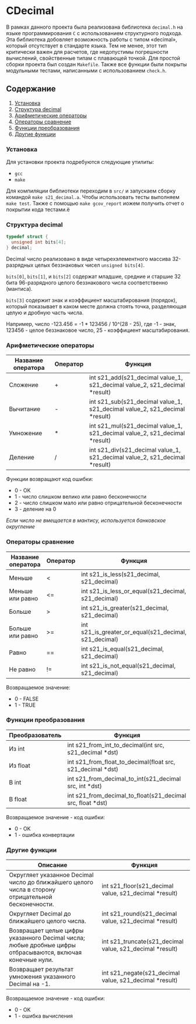 # CDecimal

В рамках данного проекта была реализована библиотека `decimal.h` на языке программирования `C` с использованием структурного подхода. Эта библиотека добовляет возможность работы с типом «decimal», который отсутствует в стандарте языка. Тем не менее, этот тип критически важен для расчетов, где недопустимы погрешности вычислений, свойственные типам с плавающей точкой. Для простой сборки проекта был создан `Makefile`. Также все функции были покрыты модульными тестами, написанными с использованием `check.h`.

## Содержание

1. [Установка](#установка)
2. [Структура decimal](#структура-decimal)
3. [Арифметические операторы](#арифметические-операторы)
4. [Операторы сравнение](#операторы-сравнение)
5. [Функции преобразования](#функции-преобразования)
6. [Другие функции](#другие-функции)

### Установка
Для установки проекта подребуются следующие утилиты:
- `gcc`
- `make`

Для компиляции библиотеки переходим в `src/` и запускаем сборку командой `make s21_decimal.a`. Чтобы использовать тесты выполняем `make test`. Также с помощью `make gcov_report` иожем получить отчет о покрытии кода тестами.ё

### Структура decimal  

```c
typedef struct {
  unsigned int bits[4];
} decimal;
```

Decimal число реализовано в виде четырехэлементного массива 32-разрядных целых беззнаковых чисел `unsigned bits[4]`.

`bits[0]`, `bits[1]`, и `bits[2]` содержат младшие, средние и старшие 32 бита 96-разрядного целого беззнакового числа соответственно (мантиса).

`bits[3]` содержит знак и коэффициент масштабирования (порядок), который показывает в каком месте должна стоять точка, разделяющая целую и дробную часть числа.

Например, число -123.456 = -1 * 123456 / 10^(28 - 25), где -1 - знак, 123456 - целое беззнаковое число, 25 - коэффициент масштабирования.

### Арифметические операторы

| Название оператора | Оператор  | Функция                                                                            | 
| ------ | ------ |------------------------------------------------------------------------------------|
| Сложение | + | int s21_add(s21_decimal value_1, s21_decimal value_2, s21_decimal *result)         |
| Вычитание | - | int s21_sub(s21_decimal value_1, s21_decimal value_2, s21_decimal *result)         |
| Умножение | * | int s21_mul(s21_decimal value_1, s21_decimal value_2, s21_decimal *result) | 
| Деление | / | int s21_div(s21_decimal value_1, s21_decimal value_2, s21_decimal *result) |

Функции возвращают код ошибки:  
- 0 - OK  
- 1 - число слишком велико или равно бесконечности
- 2 - число слишком мало или равно отрицательной бесконечности
- 3 - деление на 0

*Если число не вмещается в мантису, используется банковское округление*


### Операторы сравнение

| Название оператора | Оператор  | Функция | 
| ------ | ------ | ------ |
| Меньше  | < | int s21_is_less(s21_decimal, s21_decimal) |
| Меньше или равно | <= | int s21_is_less_or_equal(s21_decimal, s21_decimal) | 
| Больше | \> |  int s21_is_greater(s21_decimal, s21_decimal) |
| Больше или равно | \>= | int s21_is_greater_or_equal(s21_decimal, s21_decimal) | 
| Равно | == |  int s21_is_equal(s21_decimal, s21_decimal) |
| Не равно | != |  int s21_is_not_equal(s21_decimal, s21_decimal) |

Возвращаемое значение:
- 0 - FALSE
- 1 - TRUE

### Функции преобразования

| Преобразователь | Функция | 
| ------ | ------ |
| Из int | int s21_from_int_to_decimal(int src, s21_decimal *dst) |
| Из float  | int s21_from_float_to_decimal(float src, s21_decimal *dst) |
| В int  | int s21_from_decimal_to_int(s21_decimal src, int *dst) |
| В float  | int s21_from_decimal_to_float(s21_decimal src, float *dst) |

Возвращаемое значение - код ошибки:
 - 0 - OK
 - 1 - ошибка конвертации

### Другие функции

| Описание | Функция                                                  | 
| ------ |----------------------------------------------------------|
| Округляет указанное Decimal число до ближайшего целого числа в сторону отрицательной бесконечности. | int s21_floor(s21_decimal value, s21_decimal *result)    |	
| Округляет Decimal до ближайшего целого числа. | int s21_round(s21_decimal value, s21_decimal *result)    |
| Возвращает целые цифры указанного Decimal числа; любые дробные цифры отбрасываются, включая конечные нули. | int s21_truncate(s21_decimal value, s21_decimal *result) |
| Возвращает результат умножения указанного Decimal на -1. | int s21_negate(s21_decimal value, s21_decimal *result)   |

Возвращаемое значение - код ошибки:
 - 0 - OK
 - 1 - ошибка вычисления
